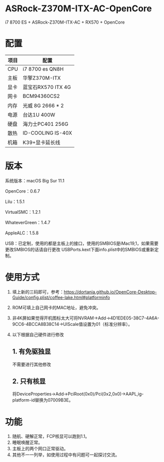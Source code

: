 # ASRock-Z370M-ITX-AC-OpenCore
i7 8700 ES + ASRock-Z370M-ITX-AC + RX570 + OpenCore

# 配置

| 项目 | 配置               |
| ---- | ------------------ |
| CPU  | i7 8700 es QN8H    |
| 主板 | 华擎Z370M-ITX      |
| 显卡 | 蓝宝石RX570 ITX 4G |
| 网卡 | BCM94360CS2        |
| 内存 | 光威 8G 2666 * 2   |
| 电源 | 台达1U 400W        |
| 硬盘 | 海力士PC401 256G   |
| 散热 | ID-COOLING IS-40X  |
| 机箱 | K39+显卡延长线     |

# 版本

系统版本：macOS Big Sur 11.1

OpenCore：0.6.7

Lilu：1.5.1

VirtualSMC：1.2.1

WhateverGreen：1.4.7

AppleALC：1.5.8

USB：已定制，使用的都是主板上的接口，使用的SMBIOS是iMac19,1，如果需要更改SMBIOS的话请自行更改 USBPorts.kext下面info.plist中的SMBIOS或重新定制。

# 使用方式

1. 填上新的三码即可，参考：https://dortania.github.io/OpenCore-Desktop-Guide/config.plist/coffee-lake.html#platforminfo

2. ROM可填上自己网卡的MAC地址，避免冲突。

1. 非4K屏如果觉得开机图标太大可将NVRAM->Add->4D1EDE05-38C7-4A6A-9CC6-4BCCA8B38C14->UIScale值设置为01（标准分辨率）。

3. 以下根据自己硬件进行修改

   ## 1. 有免驱独显

    不需要进行其他修改

   ## 2. 只有核显

   将DeviceProperties->Add->PciRoot(0x0)/Pci(0x2,0x0)->AAPL,ig-platform-id替换为07009B3E。

# 功能

1. 随航、硬解正常，FCP核显可以跑到1.1。
2. 睡眠唤醒正常。
3. 主板上的两个网口正常驱动。
4. 其他不一一列举，如使用过程中有问题可一起探讨交流。


